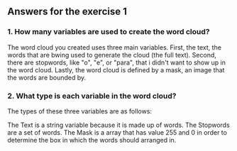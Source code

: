 ## Answers for the exercise 1

### 1. How many variables are used to create the word cloud?
The word cloud you created uses three main variables. First, the text, the words that are bwing used to generate the cloud (the full text). 
Second, there are stopwords, like "o", "e", or "para", that i didn't want to show up in the word cloud. 
Lastly, the word cloud is defined by a mask, an image that the words are bounded by.

### 2. What type is each variable in the word cloud?
The types of these three variables are as follows:

The Text is a string variable because it is made up of words.
The Stopwords are a set of words.
The Mask is a array that has value 255 and 0 in order to determine the box in which the words should arranged in.